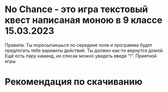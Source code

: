 
# No Chance - это игра текстовый квест написаная моною в 9 классе 15.03.2023

Правила:
Ты поросыпаешься по середине поля и программа будет предлогать тебе варианты действий. Ты должен как-то вернутся домой.
Ещё есть пару каманд, их списак можно увидеть введя "!". 
Приятной игры
# Рекомендация по скачиванию
